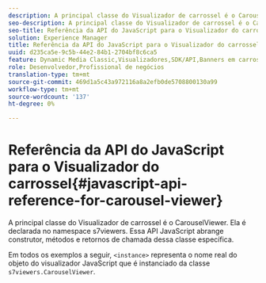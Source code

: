```yaml
---
description: A principal classe do Visualizador de carrossel é o CarouselViewer. Ela é declarada no namespace s7viewers. Essa API JavaScript abrange construtor, métodos e retornos de chamada dessa classe específica.
seo-description: A principal classe do Visualizador de carrossel é o CarouselViewer. Ela é declarada no namespace s7viewers. Essa API JavaScript abrange construtor, métodos e retornos de chamada dessa classe específica.
seo-title: Referência da API do JavaScript para o Visualizador do carrossel
solution: Experience Manager
title: Referência da API do JavaScript para o Visualizador do carrossel
uuid: d235ca5e-9c5b-44e2-84b1-2704bf8c6ca5
feature: Dynamic Media Classic,Visualizadores,SDK/API,Banners em carrossel
role: Desenvolvedor,Profissional de negócios
translation-type: tm+mt
source-git-commit: 469d1a5c43a972116a8a2efb0de5708800130a99
workflow-type: tm+mt
source-wordcount: '137'
ht-degree: 0%

---
```



# Referência da API do JavaScript para o Visualizador do carrossel{#javascript-api-reference-for-carousel-viewer}

A principal classe do Visualizador de carrossel é o CarouselViewer. Ela é declarada no namespace s7viewers. Essa API JavaScript abrange construtor, métodos e retornos de chamada dessa classe específica.

Em todos os exemplos a seguir, `<instance>` representa o nome real do objeto do visualizador JavaScript que é instanciado da classe `s7viewers.CarouselViewer`.
